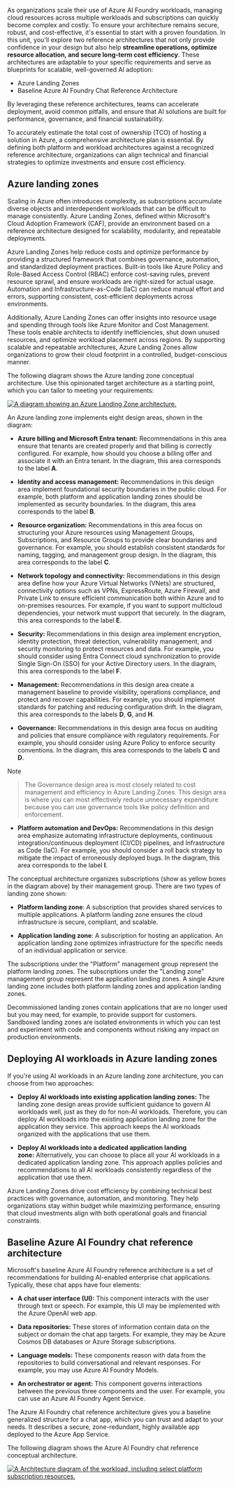 As organizations scale their use of Azure AI Foundry workloads, managing
cloud resources across multiple workloads and subscriptions can quickly
become complex and costly. To ensure your architecture remains secure,
robust, and cost-effective, it's essential to start with a proven
foundation. In this unit, you'll explore two reference architectures
that not only provide confidence in your design but also help
**streamline operations, optimize resource allocation, and secure
long-term cost efficiency**. These architectures are adaptable to your
specific requirements and serve as blueprints for scalable,
well-governed AI adoption:

- Azure Landing Zones
- Baseline Azure AI Foundry Chat Reference Architecture

By leveraging these reference architectures, teams can accelerate
deployment, avoid common pitfalls, and ensure that AI solutions are
built for performance, governance, and financial sustainability.

To accurately estimate the total cost of ownership (TCO) of hosting a
solution in Azure, a comprehensive architecture plan is essential. By
defining both platform and workload architectures against a recognized
reference architecture, organizations can align technical and financial
strategies to optimize investments and ensure cost efficiency.

## Azure landing zones

Scaling in Azure often introduces complexity, as subscriptions
accumulate diverse objects and interdependent workloads that can be
difficult to manage consistently. Azure Landing Zones, defined within
Microsoft's Cloud Adoption Framework (CAF), provide an environment based
on a reference architecture designed for scalability, modularity, and
repeatable deployments.

Azure Landing Zones help reduce costs and optimize performance by
providing a structured framework that combines governance, automation,
and standardized deployment practices. Built-in tools like Azure Policy
and Role-Based Access Control (RBAC) enforce cost-saving rules, prevent
resource sprawl, and ensure workloads are right-sized for actual usage.
Automation and Infrastructure-as-Code (IaC) can reduce manual effort and
errors, supporting consistent, cost-efficient deployments across
environments.

Additionally, Azure Landing Zones can offer insights into resource usage
and spending through tools like Azure Monitor and Cost Management. These
tools enable architects to identify inefficiencies, shut down unused
resources, and optimize workload placement across regions. By supporting
scalable and repeatable architectures, Azure Landing Zones allow
organizations to grow their cloud footprint in a controlled,
budget-conscious manner.

The following diagram shows the Azure landing zone conceptual
architecture. Use this opinionated target architecture as a starting
point, which you can tailor to meeting your requirements:

[![A diagram showing an Azure Landing Zone architecture.](../media/azure-landing-zone-architecture-diagram-hub-spoke.png)](../media/azure-landing-zone-architecture-diagram-hub-spoke-big.png#lightbox)

An Azure landing zone implements eight design areas, shown in the diagram:

- **Azure billing and Microsoft Entra tenant:** Recommendations in this
  area ensure that tenants are created properly and that billing is
  correctly configured. For example, how should you choose a billing
  offer and associate it with an Entra tenant. In the diagram, this area
  corresponds to the label **A**.

- **Identity and access management:** Recommendations in this design
  area implement foundational security boundaries in the public cloud.
  For example, both platform and application landing zones should be
  implemented as security boundaries. In the diagram, this area
  corresponds to the label **B**.

- **Resource organization:** Recommendations in this area focus on
  structuring your Azure resources using Management Groups,
  Subscriptions, and Resource Groups to provide clear boundaries and
  governance. For example, you should establish consistent standards for
  naming, tagging, and management group design. In the diagram, this
  area corresponds to the label **C**.

- **Network topology and connectivity:** Recommendations in this design
  area define how your Azure Virtual Networks (VNets) are structured,
  connectivity options such as VPNs, ExpressRoute, Azure Firewall, and
  Private Link to ensure efficient communication both within Azure and
  to on-premises resources. For example, if you want to support
  multicloud dependencies, your network must support that securely. In
  the diagram, this area corresponds to the label **E**.

- **Security:** Recommendations in this design area implement
  encryption, identity protection, threat detection, vulnerability
  management, and security monitoring to protect resources and data. For
  example, you should consider using Entra Connect cloud synchronization
  to provide Single Sign-On (SSO) for your Active Directory users. In
  the diagram, this area corresponds to the label **F**.

- **Management:** Recommendations in this design area create a
  management baseline to provide visibility, operations compliance, and
  protect and recover capabilities. For example, you should implement
  standards for patching and reducing configuration drift. In the
  diagram, this area corresponds to the labels **D**, **G**, and **H**.

- **Governance:** Recommendations in this design area focus on auditing
  and policies that ensure compliance with regulatory requirements. For
  example, you should consider using Azure Policy to enforce security
  conventions. In the diagram, this area corresponds to the labels **C**
  and **D**.

> [!NOTE]
> > The Governance design area is most closely related to cost
> > management and efficiency in Azure Landing Zones. This design area is
> > where you can most effectively reduce unnecessary expenditure because
> > you can use governance tools like policy definition and enforcement.

- **Platform automation and DevOps:** Recommendations in this design
  area emphasize automating infrastructure deployments, continuous
  integration/continuous deployment (CI/CD) pipelines, and
  Infrastructure as Code (IaC). For example, you should consider a roll
  back strategy to mitigate the impact of erroneously deployed bugs. In
  the diagram, this area corresponds to the label **I**.

The conceptual architecture organizes subscriptions (show as yellow
boxes in the diagram above) by their management group. There are two
types of landing zone shown:

- **Platform landing zone**: A subscription that provides shared
  services to multiple applications. A platform landing zone ensures the
  cloud infrastructure is secure, compliant, and scalable.

- **Application landing zone**: A subscription for hosting an
  application. An application landing zone optimizes infrastructure for
  the specific needs of an individual application or service.

The subscriptions under the "Platform" management group represent the
platform landing zones. The subscriptions under the "Landing zone"
management group represent the application landing zones. A single Azure
landing zone includes both platform landing zones and application
landing zones.

Decommissioned landing zones contain applications that are no longer
used but you may need, for example, to provide support for customers.
Sandboxed landing zones are isolated environments in which you can test
and experiment with code and components without risking any impact on
production environments.

## Deploying AI workloads in Azure landing zones

If you're using AI workloads in an Azure landing zone architecture, you
can choose from two approaches:

- **Deploy AI workloads into existing application landing zones:** The
  landing zone design areas provide sufficient guidance to govern AI
  workloads well, just as they do for non-AI workloads. Therefore, you
  can deploy AI workloads into the existing application landing zone for
  the application they service. This approach keeps the AI workloads
  organized with the applications that use them.

- **Deploy AI workloads into a dedicated application landing zone:** Alternatively, you can choose to place all your AI workloads
  in a dedicated application landing zone. This approach applies
  policies and recommendations to all AI workloads consistently
  regardless of the application that use them.

Azure Landing Zones drive cost efficiency by combining technical best
practices with governance, automation, and monitoring. They help
organizations stay within budget while maximizing performance, ensuring
that cloud investments align with both operational goals and financial
constraints.

## Baseline Azure AI Foundry chat reference architecture

Microsoft's baseline Azure AI Foundry reference architecture is a set
of recommendations for building AI-enabled enterprise chat applications.
Typically, these chat apps have four elements:

- **A chat user interface (UI):** This component interacts with the user
  through text or speech. For example, this UI may be implemented with
  the Azure OpenAI web app.

- **Data repositories:** These stores of information contain data on the
  subject or domain the chat app targets. For example, they may be Azure
  Cosmos DB databases or Azure Storage subscriptions.

- **Language models:** These components reason with data from the
  repositories to build conversational and relevant responses. For
  example, you may use Azure AI Foundry Models.

- **An orchestrator or agent:** This component governs interactions
  between the previous three components and the user. For example, you
  can use an Azure AI Foundry Agent Service.

The Azure AI Foundry chat reference architecture gives you a baseline
generalized structure for a chat app, which you can trust and adapt to
your needs. It describes a secure, zone-redundant, highly available app
deployed to the Azure App Service.

The following diagram shows the Azure AI Foundry chat reference
conceptual architecture.

[![A Architecture diagram of the workload, including select platform subscription resources.](../media/chat-agent-reference-architecture.png)](../media/chat-agent-reference-architecture-big.png#lightbox)
